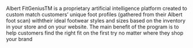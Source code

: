 Albert FitGeniusTM is a proprietary artificial intelligence platform created to custom match customers’ unique foot profiles (gathered from their Albert foot scan) withtheir ideal footwear styles and sizes based on the inventory in your store and on your website. 
The main benefit of the program is to help customers find the right fit on the first try no matter where they shop your brand
